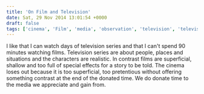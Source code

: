 ```yaml
---
title: 'On Film and Television'
date: Sat, 29 Nov 2014 13:01:54 +0000
draft: false
tags: ['cinema', 'Film', 'media', 'observation', 'television', 'television series', 'Video']
---
```


I like that I can watch days of television series and that I can't spend 90 minutes watching films. Television series are about people, places and situations and the characters are realistic. In contrast films are superficial, shallow and too full of special effects for a story to be told. The cinema loses out because it is too superficial, too pretentious without offering something contrast at the end of the donated time. We do donate time to the media we appreciate and gain from.
